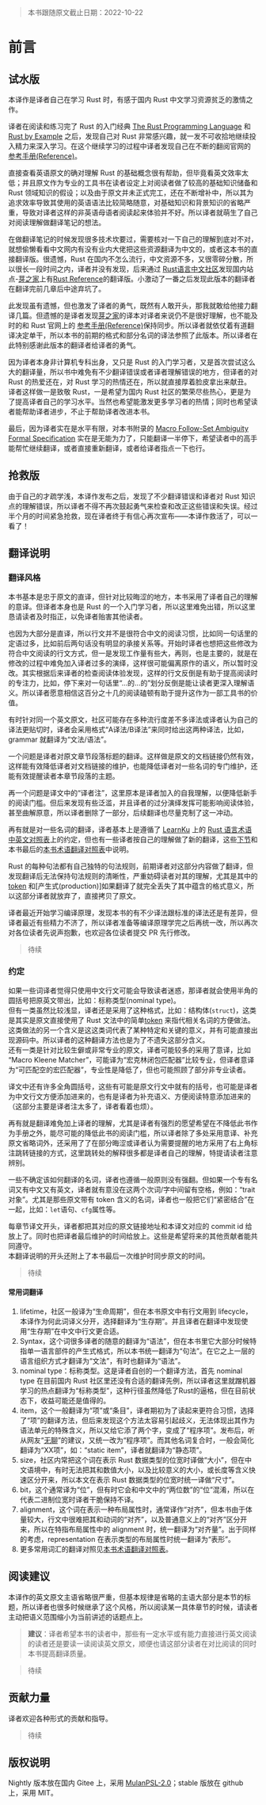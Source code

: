 >本书跟随原文截止日期：2022-10-22

# 前言
## 试水版

本译作是译者自己在学习 Rust 时，有感于国内 Rust 中文学习资源贫乏的激情之作。

译者在阅读和练习完了 Rust 的入门经典 [The Rust Programming Language] 和 [Rust by Example] 之后，发现自己对 Rust 非常感兴趣，就一发不可收拾地继续投入精力来深入学习。在这个继续学习的过程中译者发现自己在不断的翻阅官网的 [参考手册(Reference)]。

直接查看英语原文的确对理解 Rust 的基础概念很有帮助，但毕竟看英文效率太低；并且原文作为专业的工具书在读者设定上对阅读者做了较高的基础知识储备和 Rust 领域知识的假设；以及由于原文并未正式完工，还在不断增补中，所以其为追求效率导致其使用的英语语法比较简略随意，对基础知识和背景知识的省略严重，导致对译者这样的非英语母语者阅读起来体验并不好。所以译者就萌生了自己对阅读理解做翻译笔记的想法。

在做翻译笔记的时候发现很多技术坎要过，需要核对一下自己的理解到底对不对，就想偷懒看看中文网内有没有业内大佬把这些资源翻译为中文的，或者这本书的直接翻译版。很遗憾，Rust 在国内不怎么流行，中文资源不多，又很零碎分散，所以很长一段时间之内，译者并没有发现，后来通过 [Rust语言中文社区]发现国内站点-[芽之家](https://books.budshome.com)上有[Rust Reference](https://books.budshome.com/rust-reference/)的翻译版。小激动了一番之后发现此版本的翻译者在翻译完前几章后中途弃坑了。

此发现虽有遗憾，但也激发了译者的勇气，既然有人敢开头，那我就敢给他接力翻译几篇。但遗憾的是译者发现[芽之家]的译本对译者来说仍不是很好理解，也不能及时的和 Rust 官网上的 [参考手册(Reference)]保持同步。所以译者就依仗着有道翻译决定单干，所以本书的前期的格式和部分名词的译法参照了此版本。所以译者在此特别感谢此版本的翻译者给译者的勇气。

因为译者本身非计算机专科出身，又只是 Rust 的入门学习者，又是首次尝试这么大的翻译量，所以书中难免有不少翻译错误或者译者理解错误的地方，但译者的对 Rust 的热爱还在，对 Rust 学习的热情还在，所以就直接厚着脸皮拿出来献丑。译者这样做一是致敬 Rust，一是希望为国内 Rust 社区的繁荣尽些热心，更是为了提高译者自己的学习水平。当然也希望能激发更多学习者的热情；同时也希望读者能帮助译者进步，不止于帮助译者改进本书。

最后，因为译者实在是水平有限，对本书附录的 [Macro Follow-Set Ambiguity Formal Specification](macro-ambiguity.md) 实在是无能为力了，只能翻译一半停下，希望读者中的高手能帮忙继续翻译，或者直接重新翻译，或者给译者指点一下也行。

## 抢救版

由于自己的才疏学浅，本译作发布之后，发现了不少翻译错误和译者对 Rust 知识点的理解错误，所以译者不得不再次鼓起勇气来检查和改正这些错误和失误。经过半个月的时间紧急抢救，现在译者终于有信心再次宣布——本译作救活了，可以一看了！

## 翻译说明
### 翻译风格

本书基本是忠于原文的直译，但针对比较晦涩的地方，本书采用了译者自己的理解的意译。但译者本身也是 Rust 的一个入门学习者，所以这里难免出错，所以这里恳请读者及时指正，以免译者贻害其他读者。

也因为大部分是直译，所以行文并不是很符合中文的阅读习惯，比如同一句话里的定语过多，比如前后两句话没有明显的承接关系等。开始时译者也想把这些修改为符合中文阅读的行文方式，但一是发现工作量有些大，再则，也是主要的，就是在修改的过程中难免加入译者过多的演绎，这样很可能偏离原作的语义，所以暂时没改。其实根据后来译者的检查阅读体验发现，这样的行文反倒是有助于提高阅读时的专注力，比如，停下来对一句话里“...的...的”划分反倒是能让读者更深入理解语义。所以译者愿意相信这百分之十几的阅读磕顿有助于提升这作为一部工具书的价值。

有时针对同一个英文原文，社区可能存在多种流行度差不多译法或译者认为自己的译法更贴切时，译者会采用格式“A译法/B译法”来同时给出这两种译法，比如，grammar 就翻译为“文法/语法”。

一个问题是译者对原文章节段落标题的翻译。这样做是原文的文档链接仍然有效，这样能有效降低译者对文档链接的维护，也能降低译者对一些名词的专门维护，还能有效提醒读者本章节段落的主题。

再一个问题是译文中的“译者注”，这里原本是译者加入的自我理解，以便降低新手的阅读门槛。但后来发现有些泛滥，并且译者的过分演绎发挥可能影响阅读体验，甚至曲解原意，所以译者删除了一部分，后续翻译也尽量克制了这一冲动。

再有就是对一些名词的翻译，译者基本上是遵循了 [LearnKu] 上的 [Rust 语言术语中英文对照表]上的约定，但也有一些译者按自己的理解做了新的翻译，这些[下节](#约定)和本书最后的[本书术语翻译对照表](本书术语翻译对照表.md)中说明。

Rust 的每种句法都有自己独特的句法规则，前期译者对这部分内容做了翻译，但发现翻译后无法保持句法规则的清晰性，严重妨碍读者对其的理解，尤其是其中的 [token] 和[产生式(production)]如果翻译了就完全丢失了其中蕴含的格式意义，所以这部分译者就放弃了，直接拷贝了原文。

译者最近开始学习编译原理，发现本书的有不少译法跟标准的译法还是有差异，但译者最近有些精力不济了，所以译者准备等编译原理学完之后再统一改，所以再次对各位读者先说声抱歉，也欢迎各位读者提交 PR 先行修改。 

>待续

### 约定

如果一些词译者觉得只使用中文行文可能会导致读者迷惑，那译者就会使用半角的圆括号把原英文带出，比如：标称类型(nominal type)。\
但有一类虽然比较浅显，译者还是采用了这种格式，比如：结构体(`struct`)，这类是其实是原文直接使用了 Rust 文法中的简单[token] 来指代相关名词的方便做法。这类做法的另一个含义是这这类词代表了某种特定和关键的意义，并有可能直接出现源码中。所以译者的这种翻译方法也是为了不遗失这部分含义。\
还有一类是针对比较生僻或非常专业的原文，译者可能较多的采用了意译，比如 “Macro Kleene Matcher”，可能译为“宏克林闭包匹配器”比较专业，但译者意译为“可匹配空的宏匹配器”，专业性是降低了，但也可能照顾了部分非专业读者。

译文中还有许多全角圆括号，这些有可能是原文行文中就有的括号，也可能是译者为中文行文方便添加进来的，也有是译者为补充语义、方便阅读特意添加进来的（这部分主要是译者注太多了，译者看着也烦）。

再有就是翻译难免加上译者的理解，尤其是译者有强烈的愿望希望在不降低此书作为手册之外，能尽可能的降低此书的阅读门槛，所以译者除了多处采用意译、补充原文省略词外，还采用了了在部分晦涩或译者认为需要提醒的地方采用了右上角标注跳转链接的方式，这里跳转处的解释很多都是译者自己的理解，特提请读者注意辨别。

一些不确定该如何翻译的名词，译者也遵循一般原则没有强翻。但如果一个专有名词又有中文又有英文，译者就有意没在这两个次词/字中间留有空格，例如：“trait对象”。尤其是那些原文带有 token 含义的名词，译者也一般把它们“紧密结合”在一起，比如：`let`语句、`cfg`属性等。

每章节译文开头，译者都把其对应的原文链接地址和本译文对应的 commit id 给放上了。同时也把译者最后维护的时间给放上。这些是希望将来的其他贡献者能共同遵守。\
本翻译说明的开头还附上了本书最后一次维护时同步原文的时间。

>待续

#### 常用词翻译
1. lifetime，社区一般译为“生命周期”，但在本书原文中有行文用到 lifecycle，本译作为何此词译义分开，选择翻译为“生存期”。并且译者在翻译中发现使用“生存期”在中文中行文更合适。
2. Syntax，这个词很多译者的随意的翻译为“语法”，但在本书里它大部分时候特指单一语言部件的产生式格式，所以本书统一翻译为“句法”。在它之上一层的语言组织方式才翻译为“文法”，有时也翻译为“语法”。
3. nominal type：标称类型。这是译者自创的一个翻译方法，首先 nominal type 在目前国内 Rust 社区里还没有合适的翻译先例，所以译者这里就蹭机器学习的热点翻译为“标称类型”，这种行径虽然降低了Rust的逼格，但在目前状态下，收益可能还是值得的。
4. item，这个一般翻译为“项”或“条目”，译者期初为了读起来更符合习惯，选择了“项”的翻译方法，但后来发现这个方法太容易引起歧义，无法体现出其作为语法单元的特殊含义，所以又给它添了两个字，变成了“程序项”。发布后，听从网友“[无聊](https://www.zhihu.com/people/yan-han-bing-74)”的建议，又统一改为“程序项”。而其他名词复合时，一般会简化翻译为“XX项”，如：“static item”，译者就翻译为“静态项”。
5. size，社区内常把这个词在表示 Rust 数据类型的位宽时译做“大小”，但在中文语境中，有时无法把其和数值大小，以及比较意义的大小，或长度等含义快速区分开来，所以本文在表示 Rust 数据类型的位宽时统一译做“尺寸”。
6. bit，这个通常译为“位”，但有时它会和中文中的“两位数”的“位”混淆，所以在代表二进制位宽时译者干脆保持不译。
7. alignment，这个词在表示一种布局属性时，通常译作“对齐”，但本书由于体量较大，行文中很难把其和动词的“对齐”，以及普通意义上的“对齐”区分开来，所以在特指布局属性中的 alignment 时，统一翻译为“对齐量”。出于同样的考虑，representation 在表示类型的布局属性时统一翻译为“表形”。
8. 更多常用词汇的翻译对照见[本书术语翻译对照表](本书术语翻译对照表.md)。

## 阅读建议

本译作的英文原文主语省略很严重，但基本规律是省略的主语大部分是本节的标题，所以译者也很多时候继承了这个风格，所以阅读某一具体章节的时候，请读者主动把语义范围缩小为当前讲述的话题点上。

  > **建议**：译者希望本书的读者中，那些有一定水平或有能力直接进行英文阅读的读者还是要读一读阅读英文原文，顺便也请这部分读者在对比阅读的同时本书提高翻译质量。

>待续

## 贡献力量

译者欢迎各种形式的贡献和指导。

>待续

## 版权说明

Nightly 版本放在国内 Gitee 上，采用 [MulanPSL-2.0]；stable 版放在 github 上，采用 MIT。

[The Rust Programming Language]: https://doc.rust-lang.org/book/
[Rust by Example]: https://doc.rust-lang.org/stable/rust-by-example/
[参考手册(Reference)]: https://doc.rust-lang.org/stable/reference/
[Rust语言中文社区]: https://rustcc.cn/
[芽之家]: https://books.budshome.com
[MulanPSL-2.0]: https://gitee.com/minstrel1977/rust-reference/blob/master/LICENSE
[token]: tokens.md
[LearnKu]: https://learnku.com/
[Rust 语言术语中英文对照表]: https://learnku.com/articles/43623
[产生式]: notation.md#Grammar

<!-- 2021-1-5-->
<!-- checked -->
